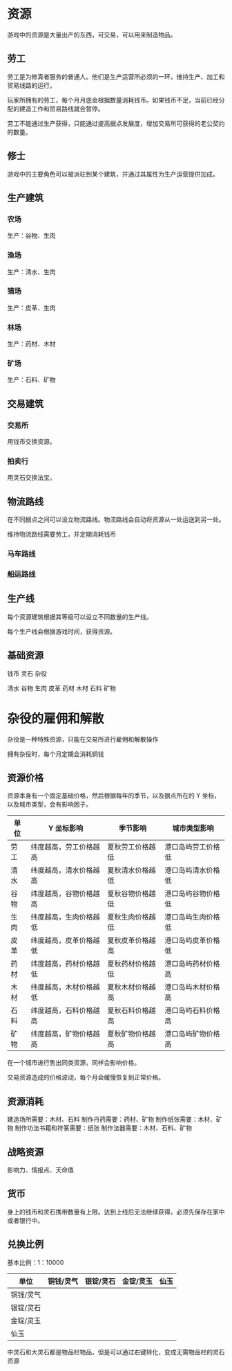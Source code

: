 # 资源

游戏中的资源是大量出产的东西，可交易，可以用来制造物品。

## 劳工

劳工是为修真者服务的普通人。他们是生产运营所必须的一环，维持生产、加工和贸易线路的运行。

玩家所拥有的劳工，每个月月底会根据数量消耗钱币。如果钱币不足，当前已经分配的建造工作和贸易路线就会暂停。

劳工不能通过生产获得，只能通过提高据点发展度，增加交易所可获得的老公契约的数量。

## 修士

游戏中的主要角色可以被派驻到某个建筑，并通过其属性为生产运营提供加成。

## 生产建筑

### 农场

生产：谷物、生肉

### 渔场

生产：清水、生肉

### 猎场

生产：皮革、生肉

### 林场

生产：药材、木材

### 矿场

生产：石料、矿物

## 交易建筑

### 交易所

用钱币交换资源。

### 拍卖行

用灵石交换法宝。

## 物流路线

在不同据点之间可以设立物流路线。物流路线会自动将资源从一处运送到另一处。

维持物流路线需要劳工，并定期消耗钱币

### 马车路线

### 船运路线

## 生产线

每个资源建筑根据其等级可以设立不同数量的生产线。

每个生产线会根据游戏时间，获得资源。

## 基础资源

钱币
灵石
杂役

清水
谷物
生肉
皮革
药材
木材
石料
矿物

# 杂役的雇佣和解散

杂役是一种特殊资源，只能在交易所进行雇佣和解散操作

拥有杂役时，每个月定期会消耗铜钱

## 资源价格

资源本身有一个固定基础价格，然后根据每年的季节，以及据点所在的 Y 坐标，以及城市类型，会有影响因子。

| 单位 | Y 坐标影响             | 季节影响         | 城市类型影响       |
| ---- | ---------------------- | ---------------- | ------------------ |
| 劳工 | 纬度越高，劳工价格越高 | 夏秋劳工价格越低 | 港口岛屿劳工价格低 |
| 清水 | 纬度越高，清水价格越高 | 夏秋清水价格越低 | 港口岛屿清水价格低 |
| 谷物 | 纬度越高，谷物价格越高 | 夏秋谷物价格越低 | 港口岛屿谷物价格低 |
| 生肉 | 纬度越高，生肉价格越低 | 夏秋生肉价格越低 | 港口岛屿生肉价格低 |
| 皮革 | 纬度越高，皮革价格越低 | 夏秋皮革价格越高 | 港口岛屿皮革价格低 |
| 药材 | 纬度越高，药材价格越低 | 夏秋药材价格越低 | 港口岛屿药材价格高 |
| 木材 | 纬度越高，木材价格越低 | 夏秋木材价格越高 | 港口岛屿木材价格高 |
| 石料 | 纬度越高，石料价格越高 | 夏秋石料价格越高 | 港口岛屿石料价格高 |
| 矿物 | 纬度越高，矿物价格越高 | 夏秋矿物价格越高 | 港口岛屿矿物价格高 |

在一个城市进行售出同类资源，同样会影响价格。

交易资源造成的价格波动，每个月会缓慢恢复到正常价格。

## 资源消耗

建造场所需要：木材、石料
制作丹药需要：药材、矿物
制作纸张需要：木材、矿物
制作功法书籍和符箓需要：纸张
制作法器需要：木材、石料、矿物

## 战略资源

影响力、情报点、天命值

## 货币

身上的钱币和灵石携带数量有上限。达到上线后无法继续获得。必须先保存在家中或者银行中。

## 兑换比例

基本比例：1：10000

| 单位      | 铜钱/灵气 | 银锭/灵石 | 金锭/灵玉 | 仙玉 |
| --------- | --------- | --------- | --------- | ---- |
| 铜钱/灵气 |           |           |           |      |
| 银锭/灵石 |           |           |           |      |
| 金锭/灵玉 |           |           |           |      |
| 仙玉      |           |           |           |      |

中灵石和大灵石都是物品栏物品，但是可以通过右键转化，变成无需物品栏的灵石资源
